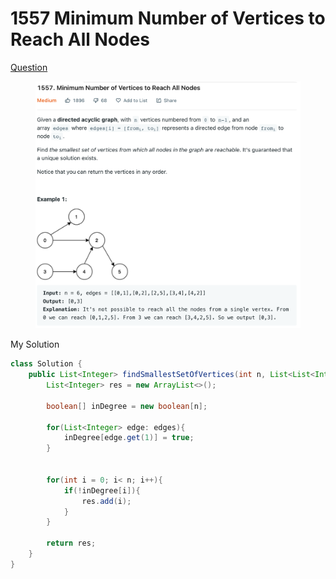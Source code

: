 # 1557 Minimum Number of Vertices to Reach All Nodes

[Question](https://leetcode.com/problems/minimum-number-of-vertices-to-reach-all-nodes/?envType=study-plan\&id=graph-i)

<figure><img src="../.gitbook/assets/image (1).png" alt=""><figcaption></figcaption></figure>

My Solution

```java
class Solution {
    public List<Integer> findSmallestSetOfVertices(int n, List<List<Integer>> edges) {
        List<Integer> res = new ArrayList<>();
        
        boolean[] inDegree = new boolean[n];
        
        for(List<Integer> edge: edges){
            inDegree[edge.get(1)] = true;
        }
        
        
        for(int i = 0; i< n; i++){
            if(!inDegree[i]){
                res.add(i);
            }
        }
        
        return res;
    }
}
```
